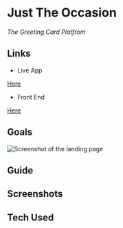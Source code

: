 # Just The Occasion

_The Greeting Card Platfrom_

## Links

- Live App

[Here](https://just-the-occasion.netlify.com/)

- Front End

[Here](https://github.com/zempo/jto-client)

## Goals

![Screenshot of the landing page](https://imgur.com/JGtL5Ag.jpg)

## Guide

## Screenshots

## Tech Used
